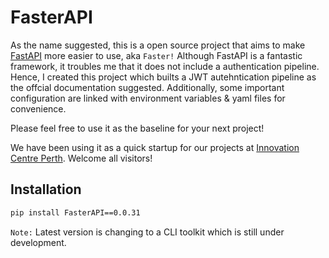 # FasterAPI

As the name suggested, this is a open source project that aims to make [FastAPI](https://fastapi.tiangolo.com/) more easier to use, aka `Faster!` Although FastAPI is a fantastic framework, it troubles me that it does not include a authentication pipeline. Hence, I created this project which builts a JWT autehntication pipeline as the offcial documentation suggested. Additionally, some important configuration are linked with environment variables & yaml files for convenience.

Please feel free to use it as the baseline for your next project!

We have been using it as a quick startup for our projects at [Innovation Centre Perth](https://www.icentralau.com.au/perth/). Welcome all visitors!

## Installation

```bash
pip install FasterAPI==0.0.31
```

`Note:` Latest version is changing to a CLI toolkit which is still under development.
